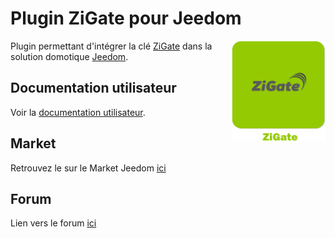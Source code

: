 Plugin ZiGate pour Jeedom
=========================
<img src="plugin_info/zigate_icon.png" align="right" height="160" width="150">

Plugin permettant d'intégrer la clé [ZiGate](https://zigate.fr/) dans la solution domotique [Jeedom](https://www.jeedom.com).

## Documentation utilisateur

Voir la [documentation utilisateur](https://jeedom-zigate.github.io/jeedom-plugin-zigate/).

## Market

Retrouvez le sur le Market Jeedom [ici](https://www.jeedom.com/market/index.php?v=d&p=market&type=plugin&&name=zigate)

## Forum

Lien vers le forum [ici]("https://www.jeedom.com/forum/viewtopic.php?f=133&t=34490")